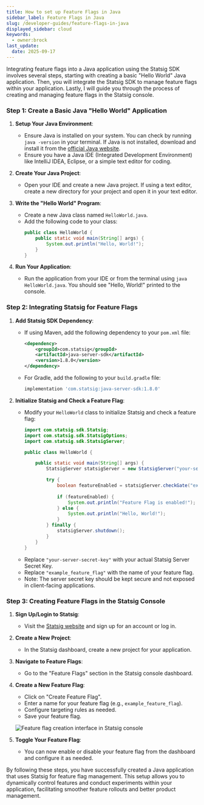 ```yaml
---
title: How to set up Feature Flags in Java
sidebar_label: Feature Flags in Java
slug: /developer-guides/feature-flags-in-java
displayed_sidebar: cloud
keywords:
  - owner:brock
last_update:
  date: 2025-09-17
---
```


Integrating feature flags into a Java application using the Statsig SDK involves several steps, starting with creating a basic "Hello World" Java application. Then, you will integrate the Statsig SDK to manage feature flags within your application. Lastly, I will guide you through the process of creating and managing feature flags in the Statsig console.

### Step 1: Create a Basic Java "Hello World" Application

1. **Setup Your Java Environment**:
    - Ensure Java is installed on your system. You can check by running `java -version` in your terminal. If Java is not installed, download and install it from the [official Java website](https://www.oracle.com/java/technologies/javase-jdk11-downloads.html).
    - Ensure you have a Java IDE (Integrated Development Environment) like IntelliJ IDEA, Eclipse, or a simple text editor for coding.

2. **Create Your Java Project**:
    - Open your IDE and create a new Java project. If using a text editor, create a new directory for your project and open it in your text editor.

3. **Write the "Hello World" Program**:
    - Create a new Java class named `HelloWorld.java`.
    - Add the following code to your class:
        ```java
        public class HelloWorld {
            public static void main(String[] args) {
                System.out.println("Hello, World!");
            }
        }
        ```

4. **Run Your Application**:
    - Run the application from your IDE or from the terminal using `java HelloWorld.java`. You should see "Hello, World!" printed to the console.

### Step 2: Integrating Statsig for Feature Flags

1. **Add Statsig SDK Dependency**:
    - If using Maven, add the following dependency to your `pom.xml` file:
        ```xml
        <dependency>
            <groupId>com.statsig</groupId>
            <artifactId>java-server-sdk</artifactId>
            <version>1.8.0</version>
        </dependency>
        ```
    - For Gradle, add the following to your `build.gradle` file:
        ```groovy
        implementation 'com.statsig:java-server-sdk:1.8.0'
        ```

2. **Initialize Statsig and Check a Feature Flag**:
    - Modify your `HelloWorld` class to initialize Statsig and check a feature flag:
        ```java
        import com.statsig.sdk.Statsig;
        import com.statsig.sdk.StatsigOptions;
        import com.statsig.sdk.StatsigServer;

        public class HelloWorld {

            public static void main(String[] args) {
                StatsigServer statsigServer = new StatsigServer("your-server-secret-key", new StatsigOptions());

                try {
                    boolean featureEnabled = statsigServer.checkGate("example_feature_flag", "user_id");
                    
                    if (featureEnabled) {
                        System.out.println("Feature Flag is enabled!");
                    } else {
                        System.out.println("Hello, World!");
                    }
                } finally {
                    statsigServer.shutdown();
                }
            }
        }
        ```
    - Replace `"your-server-secret-key"` with your actual Statsig Server Secret Key.
    - Replace `"example_feature_flag"` with the name of your feature flag.
    - Note: The server secret key should be kept secure and not exposed in client-facing applications.

### Step 3: Creating Feature Flags in the Statsig Console

1. **Sign Up/Login to Statsig**:
    - Visit the [Statsig website](https://www.statsig.com/) and sign up for an account or log in.

2. **Create a New Project**:
    - In the Statsig dashboard, create a new project for your application.

3. **Navigate to Feature Flags**:
    - Go to the "Feature Flags" section in the Statsig console dashboard.

4. **Create a New Feature Flag**:
    - Click on "Create Feature Flag".
    - Enter a name for your feature flag (e.g., `example_feature_flag`).
    - Configure targeting rules as needed.
    - Save your feature flag.

    ![Feature flag creation interface in Statsig console](https://github.com/statsig-io/.github/assets/74588208/08e67ba8-b148-4b53-8a7e-ab17e3db4346)

5. **Toggle Your Feature Flag**:
    - You can now enable or disable your feature flag from the dashboard and configure it as needed.

By following these steps, you have successfully created a Java application that uses Statsig for feature flag management. This setup allows you to dynamically control features and conduct experiments within your application, facilitating smoother feature rollouts and better product management.

  